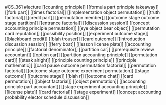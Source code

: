 #CS_361
#lecture
[[counting principle]]
[[formula part principle takeaway]]
[[fork part]]
[[times factorial]]
[[implementation object permutation]]
[[truth factorial]]
[[credit part]]
[[permutation member]]
[[outcome stage outcome stage partition]]
[[entrance factorial]]
[[discussion session]]
[[concept accounting principle permutation]]
[[eye object bear object]]
[[permutation card reputation]]
[[possibility position]]
[[experiment outcome stage]]
[[blackboard credit]]
[[blah trouser]]
[[card outcome]]
[[introduction discussion session]]
[[ferry boat]]
[[lesson license plate]]
[[accounting principle]]
[[factorial denominator]]
[[partition car]]
[[prerequisite review accountant]]
[[option car]]
[[partition accounting principle]]
[[permutation card]]
[[steak alright]]
[[principle counting principle]]
[[principle mathematic]]
[[card pause outcome permutation factorial]]
[[permutation factorial]]
[[outcome stage outcome experiment permutation]]
[[stage outcome]]
[[outcome stage]]
[[blah r]]
[[outcome chat]]
[[card permutation]]
[[object factorial]]
[[object permutation]]
[[accounting principle part accountant]]
[[stage experiment accounting principle]]
[[license plate]]
[[card factorial]]
[[stage experiment]]
[[concept accounting probability elector schedule discussion]]
